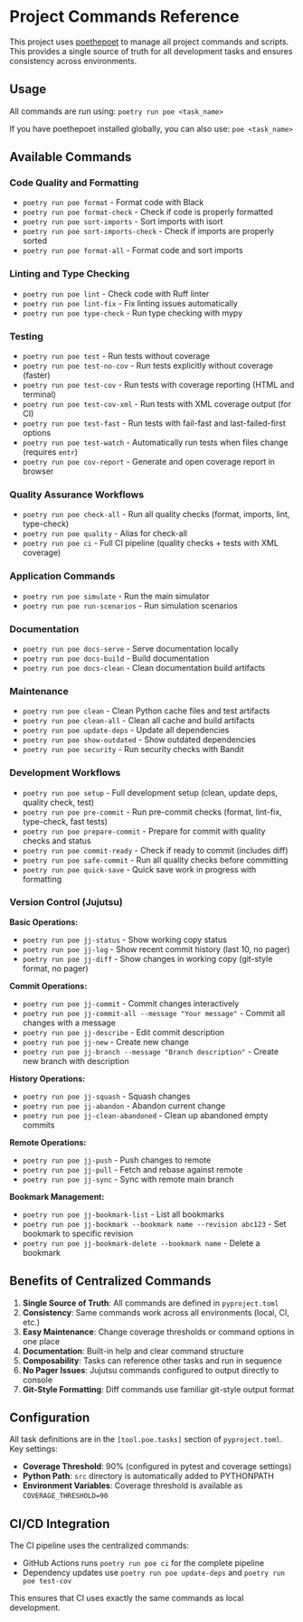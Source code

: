 # Project Commands Reference

This project uses [poethepoet](https://github.com/nat-n/poethepoet) to manage all project commands and scripts. This provides a single source of truth for all development tasks and ensures consistency across environments.

## Usage

All commands are run using: `poetry run poe <task_name>`

If you have poethepoet installed globally, you can also use: `poe <task_name>`

## Available Commands

### Code Quality and Formatting

- `poetry run poe format` - Format code with Black
- `poetry run poe format-check` - Check if code is properly formatted
- `poetry run poe sort-imports` - Sort imports with isort
- `poetry run poe sort-imports-check` - Check if imports are properly sorted
- `poetry run poe format-all` - Format code and sort imports

### Linting and Type Checking

- `poetry run poe lint` - Check code with Ruff linter
- `poetry run poe lint-fix` - Fix linting issues automatically
- `poetry run poe type-check` - Run type checking with mypy

### Testing

- `poetry run poe test` - Run tests without coverage
- `poetry run poe test-no-cov` - Run tests explicitly without coverage (faster)
- `poetry run poe test-cov` - Run tests with coverage reporting (HTML and terminal)
- `poetry run poe test-cov-xml` - Run tests with XML coverage output (for CI)
- `poetry run poe test-fast` - Run tests with fail-fast and last-failed-first options
- `poetry run poe test-watch` - Automatically run tests when files change (requires `entr`)
- `poetry run poe cov-report` - Generate and open coverage report in browser

### Quality Assurance Workflows

- `poetry run poe check-all` - Run all quality checks (format, imports, lint, type-check)
- `poetry run poe quality` - Alias for check-all
- `poetry run poe ci` - Full CI pipeline (quality checks + tests with XML coverage)

### Application Commands

- `poetry run poe simulate` - Run the main simulator
- `poetry run poe run-scenarios` - Run simulation scenarios

### Documentation

- `poetry run poe docs-serve` - Serve documentation locally
- `poetry run poe docs-build` - Build documentation
- `poetry run poe docs-clean` - Clean documentation build artifacts

### Maintenance

- `poetry run poe clean` - Clean Python cache files and test artifacts
- `poetry run poe clean-all` - Clean all cache and build artifacts
- `poetry run poe update-deps` - Update all dependencies
- `poetry run poe show-outdated` - Show outdated dependencies
- `poetry run poe security` - Run security checks with Bandit

### Development Workflows

- `poetry run poe setup` - Full development setup (clean, update deps, quality check, test)
- `poetry run poe pre-commit` - Run pre-commit checks (format, lint-fix, type-check, fast tests)
- `poetry run poe prepare-commit` - Prepare for commit with quality checks and status
- `poetry run poe commit-ready` - Check if ready to commit (includes diff)
- `poetry run poe safe-commit` - Run all quality checks before committing
- `poetry run poe quick-save` - Quick save work in progress with formatting

### Version Control (Jujutsu)

**Basic Operations:**

- `poetry run poe jj-status` - Show working copy status
- `poetry run poe jj-log` - Show recent commit history (last 10, no pager)
- `poetry run poe jj-diff` - Show changes in working copy (git-style format, no pager)

**Commit Operations:**

- `poetry run poe jj-commit` - Commit changes interactively
- `poetry run poe jj-commit-all --message "Your message"` - Commit all changes with a message
- `poetry run poe jj-describe` - Edit commit description
- `poetry run poe jj-new` - Create new change
- `poetry run poe jj-branch --message "Branch description"` - Create new branch with description

**History Operations:**

- `poetry run poe jj-squash` - Squash changes
- `poetry run poe jj-abandon` - Abandon current change
- `poetry run poe jj-clean-abandoned` - Clean up abandoned empty commits

**Remote Operations:**

- `poetry run poe jj-push` - Push changes to remote
- `poetry run poe jj-pull` - Fetch and rebase against remote
- `poetry run poe jj-sync` - Sync with remote main branch

**Bookmark Management:**

- `poetry run poe jj-bookmark-list` - List all bookmarks
- `poetry run poe jj-bookmark --bookmark name --revision abc123` - Set bookmark to specific revision
- `poetry run poe jj-bookmark-delete --bookmark name` - Delete a bookmark

## Benefits of Centralized Commands

1. **Single Source of Truth**: All commands are defined in `pyproject.toml`
2. **Consistency**: Same commands work across all environments (local, CI, etc.)
3. **Easy Maintenance**: Change coverage thresholds or command options in one place
4. **Documentation**: Built-in help and clear command structure
5. **Composability**: Tasks can reference other tasks and run in sequence
6. **No Pager Issues**: Jujutsu commands configured to output directly to console
7. **Git-Style Formatting**: Diff commands use familiar git-style output format

## Configuration

All task definitions are in the `[tool.poe.tasks]` section of `pyproject.toml`. Key settings:

- **Coverage Threshold**: 90% (configured in pytest and coverage settings)
- **Python Path**: `src` directory is automatically added to PYTHONPATH
- **Environment Variables**: Coverage threshold is available as `COVERAGE_THRESHOLD=90`

## CI/CD Integration

The CI pipeline uses the centralized commands:

- GitHub Actions runs `poetry run poe ci` for the complete pipeline
- Dependency updates use `poetry run poe update-deps` and `poetry run poe test-cov`

This ensures that CI uses exactly the same commands as local development.
